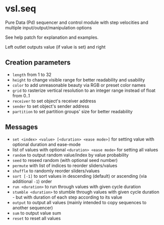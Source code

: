# vsl.seq
Pure Data (Pd) sequencer and control module with step velocities and multiple input/output/manipulation options

See help patch for explanation and examples.

Left outlet outputs value (if value is set) and right

## Creation parameters
* `length` from 1 to 32
* `height` to change visible range for better readability and usability
* `color` to add unreasonable beauty via RGB or preset color names
* `grid` to rasterize vertical resolution to an integer range instead of float from 0..1
* `receiver` to set object's receiver address
* `sender` to set object's sender address
* `partition` to set partition groups' size for better readability

## Messages
* `set <index> <value> [<duration> <ease mode>]` for setting value with optional duration and ease-mode
* list of values with optional `<duration> <ease mode>` for setting all values
* `random` to output random value/index by value probability
* `seed` to reseed random (with optional seed number)
* `permute` with list of indices to reorder sliders/values
* `shuffle` to randomly reorder sliders/values
* `sort [-1]` to sort values in descending (default) or ascending (via additional `-1`) order
* `run <duration>` to run through values with given cycle duration
* `stumble <duration>` to stumble through values with given cycle duration - but with duration of each step according to its value
* `output` to output all values (mainly intended to copy sequences to another sequencer)
* `sum` to output value sum
* `reset` to reset all values
